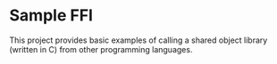 # Sample FFI

This project provides basic examples of calling a shared object library (written
in C) from other programming languages.
